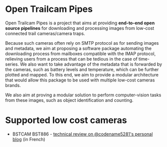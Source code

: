 # Open Trailcam Pipes
Open Trailcam Pipes is a project that aims at providing **end-to-end open source pipelines** for downloading and processing images from low-cost connected trail cameras/camera traps.

Because such cameras often rely on SMTP protocol as for sending images and metadata, we aim at proposing a software package automating the downloading process from mailboxes compatible with the IMAP protocol, relieving users from a process that can be tedious in the case of time-series. We also want to take advantage of the metadata that is forwarded by the cameras, such as battery levels and temperature, which can be further plotted and mapped. 
To this end, we aim to provide a modular architecture that would allow this package to be used with multiple low-cost cameras brands.

We also aim at proving a modular solution to perform computer-vision tasks from these images, such as object identification and counting.
# Supported low cost cameras
- BSTCAM BST886 - [technical review on @codename5281's personal blog](https://www.lemotdejay.fr/la-vie-de-jay/frenesie-de-pieges-photographiques-partie-1-bst886-4g/) (in French)